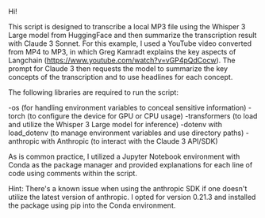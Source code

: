 Hi!

This script is designed to transcribe a local MP3 file using the Whisper 3 Large model from HuggingFace and then summarize the transcription result with Claude 3 Sonnet. 
For this example, I used a YouTube video converted from MP4 to MP3, in which Greg Kamradt explains the key aspects of Langchain (https://www.youtube.com/watch?v=vGP4pQdCocw).
The prompt for Claude 3 then requests the model to summarize the key concepts of the transcription and to use headlines for each concept.

The following libraries are required to run the script:

-os (for handling environment variables to conceal sensitive information)
-torch (to configure the device for GPU or CPU usage)
-transformers (to load and utilize the Whisper 3 Large model for inference)
-dotenv with load_dotenv (to manage environment variables and use directory paths)
-anthropic with Anthropic (to interact with the Claude 3 API/SDK)

As is common practice, I utilized a Jupyter Notebook environment with Conda as the package manager and provided explanations for each line of code using comments within the script.

Hint: There's a known issue when using the anthropic SDK if one doesn't utilize the latest version of anthropic. I opted for version 0.21.3 and installed the package using pip into the Conda environment.
